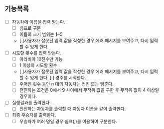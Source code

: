 ## 기능목록
- [ ] 자동차에 이름을 입력 받는다. 
    - [ ] 쉼표로 구분
    - [ ] 이름의 크기 범위는 1~5
    - [ ]사용자가 잘못된 입력 값을 작성한 경우 에러 메시지를 보여주고, 다시 입력할 수 있게 한다.
- [ ] 시도할 횟수를 입력 받는다. 
    - [ ] 아라비아 10진수만 가능
    - [ ] 1 이상의 시도할 횟수
    - [ ]사용자가 잘못된 입력 값을 작성한 경우 에러 메시지를 보여주고, 다시 입력할 수 있게 한다.
   [ ] 경주를 시작한다.
  - [ ] 주어진 횟수 동안 n 대의 자동차는 전진 또는 멈춘다.
  - [ ] 전진하는 조건은 0에서 9 사이에서 무작위 값을 구한 후 무작위 값이 4 이상일 경우이다.
- [ ] 실행결과를 출력한다.
  - [ ] 전진하는 자동차를 출력할 때 자동차 이름을 같이 출력한다.
- [ ] 최종 우승자를 출력한다.
  - [ ] 우승자가 여러 명일 경우 쉼표(,)를 이용하여 구분한다.